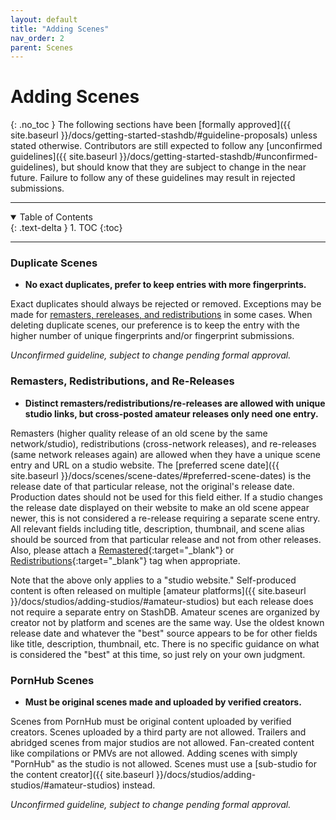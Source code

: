 ```yaml
---
layout: default
title: "Adding Scenes"
nav_order: 2
parent: Scenes
---
```


# **Adding Scenes**
{: .no_toc }
The following sections have been [formally approved]({{ site.baseurl }}/docs/getting-started-stashdb/#guideline-proposals) unless stated otherwise. Contributors are still expected to follow any [unconfirmed guidelines]({{ site.baseurl }}/docs/getting-started-stashdb/#unconfirmed-guidelines), but should know that they are subject to change in the near future. Failure to follow any of these guidelines may result in rejected submissions.

***

<details open markdown="block">
  <summary>
    Table of Contents
  </summary>
  {: .text-delta }
1. TOC
{:toc}
</details>

***

### Duplicate Scenes
- **No exact duplicates, prefer to keep entries with more fingerprints.**

Exact duplicates should always be rejected or removed. Exceptions may be made for [remasters, rereleases, and redistributions](#remasters-redistributions-and-re-releases) in some cases. When deleting duplicate scenes, our preference is to keep the entry with the higher number of unique fingerprints and/or fingerprint submissions.

_Unconfirmed guideline, subject to change pending formal approval._

### Remasters, Redistributions, and Re-Releases
- **Distinct remasters/redistributions/re-releases are allowed with unique studio links, but cross-posted amateur releases only need one entry.**

Remasters (higher quality release of an old scene by the same network/studio), redistributions (cross-network releases), and re-releases (same network releases again) are allowed when they have a unique scene entry and URL on a studio website. The [preferred scene date]({{ site.baseurl }}/docs/scenes/scene-dates/#preferred-scene-dates) is the release date of that particular release, not the original's release date. Production dates should not be used for this field either. If a studio changes the release date displayed on their website to make an old scene appear newer, this is not considered a re-release requiring a separate scene entry. All relevant fields including title, description, thumbnail, and scene alias should be sourced from that particular release and not from other releases. Also, please attach a [Remastered](https://stashdb.org/tags/faf494d6-9092-4dd5-86d7-0978c596b547){:target="_blank"} or [Redistributions](https://stashdb.org/tags/1a3906db-b644-41e3-9fe3-d0a26abb0930){:target="_blank"} tag when appropriate.

Note that the above only applies to a "studio website." Self-produced content is often released on multiple [amateur platforms]({{ site.baseurl }}/docs/studios/adding-studios/#amateur-studios) but each release does not require a separate entry on StashDB. Amateur scenes are organized by creator not by platform and scenes are the same way. Use the oldest known release date and whatever the "best" source appears to be for other fields like title, description, thumbnail, etc. There is no specific guidance on what is considered the "best" at this time, so just rely on your own judgment.

### PornHub Scenes
- **Must be original scenes made and uploaded by verified creators.**

Scenes from PornHub must be original content uploaded by verified creators. Scenes uploaded by a third party are not allowed. Trailers and abridged scenes from major studios are not allowed. Fan-created content like compilations or PMVs are not allowed. Adding scenes with simply "PornHub" as the studio is not allowed. Scenes must use a [sub-studio for the content creator]({{ site.baseurl }}/docs/studios/adding-studios/#amateur-studios) instead.

_Unconfirmed guideline, subject to change pending formal approval._
